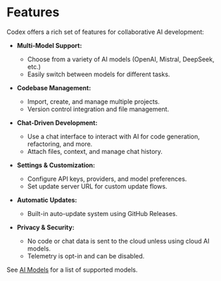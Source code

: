 # Features

Codex offers a rich set of features for collaborative AI development:

- **Multi-Model Support:**
  - Choose from a variety of AI models (OpenAI, Mistral, DeepSeek, etc.)
  - Easily switch between models for different tasks.

- **Codebase Management:**
  - Import, create, and manage multiple projects.
  - Version control integration and file management.

- **Chat-Driven Development:**
  - Use a chat interface to interact with AI for code generation, refactoring, and more.
  - Attach files, context, and manage chat history.

- **Settings & Customization:**
  - Configure API keys, providers, and model preferences.
  - Set update server URL for custom update flows.

- **Automatic Updates:**
  - Built-in auto-update system using GitHub Releases.

- **Privacy & Security:**
  - No code or chat data is sent to the cloud unless using cloud AI models.
  - Telemetry is opt-in and can be disabled.

See [AI Models](./models.md) for a list of supported models. 